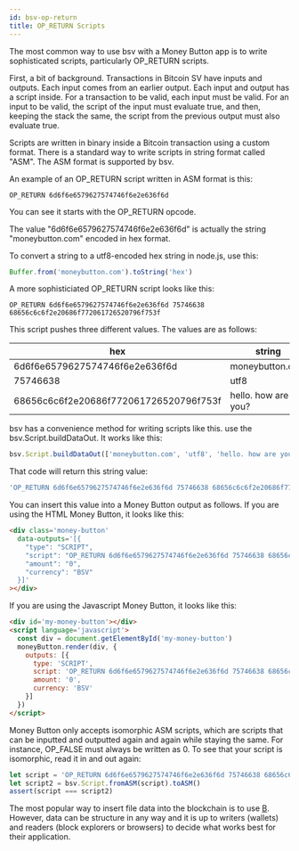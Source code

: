 ```yaml
---
id: bsv-op-return
title: OP_RETURN Scripts
---
```


The most common way to use bsv with a Money Button app is to write sophisticated scripts, particularly OP_RETURN scripts.

First, a bit of background. Transactions in Bitcoin SV have inputs and outputs. Each input comes from an earlier output. Each input and output has a script inside. For a transaction to be valid, each input must be valid. For an input to be valid, the script of the input must evaluate true, and then, keeping the stack the same, the script from the previous output must also evaluate true.

Scripts are written in binary inside a Bitcoin transaction using a custom format. There is a standard way to write scripts in string format called "ASM". The ASM format is supported by bsv.

An example of an OP_RETURN script written in ASM format is this:
```
OP_RETURN 6d6f6e6579627574746f6e2e636f6d
```

You can see it starts with the OP_RETURN opcode.

The value "6d6f6e6579627574746f6e2e636f6d" is actually the string "moneybutton.com" encoded in hex format.

To convert a string to a utf8-encoded hex string in node.js, use this:
``` javascript
Buffer.from('moneybutton.com').toString('hex')
```

A more sophisticiated OP_RETURN script looks like this:
```
OP_RETURN 6d6f6e6579627574746f6e2e636f6d 75746638 68656c6c6f2e20686f772061726520796f753f
```

This script pushes three different values. The values are as follows:

| hex                                    | string              |
|----------------------------------------|---------------------|
| 6d6f6e6579627574746f6e2e636f6d         | moneybutton.com     |
| 75746638                               | utf8                |
| 68656c6c6f2e20686f772061726520796f753f | hello. how are you? |

bsv has a convenience method for writing scripts like this. use the bsv.Script.buildDataOut. It works like this:

``` javascript
bsv.Script.buildDataOut(['moneybutton.com', 'utf8', 'hello. how are you?']).toASM()
```

That code will return this string value:
``` javascript
'OP_RETURN 6d6f6e6579627574746f6e2e636f6d 75746638 68656c6c6f2e20686f772061726520796f753f'
```

You can insert this value into a Money Button output as follows. If you are using the HTML Money Button, it looks like this:
``` HTML
<div class='money-button'
  data-outputs='[{
    "type": "SCRIPT",
    "script": "OP_RETURN 6d6f6e6579627574746f6e2e636f6d 75746638 68656c6c6f2e20686f772061726520796f753f",
    "amount": "0",
    "currency": "BSV"
  }]'
></div>
```

If you are using the Javascript Money Button, it looks like this:
``` html
<div id='my-money-button'></div>
<script language='javascript'>
  const div = document.getElementById('my-money-button')
  moneyButton.render(div, {
    outputs: [{
      type: 'SCRIPT',
      script: 'OP_RETURN 6d6f6e6579627574746f6e2e636f6d 75746638 68656c6c6f2e20686f772061726520796f753f',
      amount: '0',
      currency: 'BSV'
    }]
  })
</script>
```

Money Button only accepts isomorphic ASM scripts, which are scripts that can be inputted and outputted again and again while staying the same. For instance, OP_FALSE must always be written as 0. To see that your script is isomorphic, read it in and out again:

``` javascript
let script = 'OP_RETURN 6d6f6e6579627574746f6e2e636f6d 75746638 68656c6c6f2e20686f772061726520796f753f'
let script2 = bsv.Script.fromASM(script).toASM()
assert(script === script2)
```

The most popular way to insert file data into the blockchain is to use [B](https://github.com/unwriter/B). However, data can be structure in any way and it is up to writers (wallets) and readers (block explorers or browsers) to decide what works best for their application.
